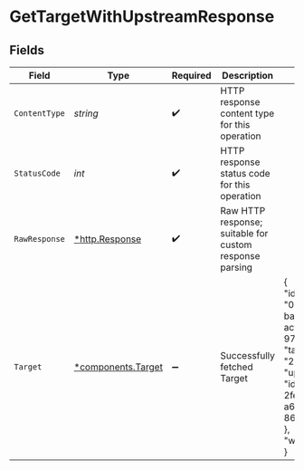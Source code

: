 # GetTargetWithUpstreamResponse


## Fields

| Field                                                                                                                                                   | Type                                                                                                                                                    | Required                                                                                                                                                | Description                                                                                                                                             | Example                                                                                                                                                 |
| ------------------------------------------------------------------------------------------------------------------------------------------------------- | ------------------------------------------------------------------------------------------------------------------------------------------------------- | ------------------------------------------------------------------------------------------------------------------------------------------------------- | ------------------------------------------------------------------------------------------------------------------------------------------------------- | ------------------------------------------------------------------------------------------------------------------------------------------------------- |
| `ContentType`                                                                                                                                           | *string*                                                                                                                                                | :heavy_check_mark:                                                                                                                                      | HTTP response content type for this operation                                                                                                           |                                                                                                                                                         |
| `StatusCode`                                                                                                                                            | *int*                                                                                                                                                   | :heavy_check_mark:                                                                                                                                      | HTTP response status code for this operation                                                                                                            |                                                                                                                                                         |
| `RawResponse`                                                                                                                                           | [*http.Response](https://pkg.go.dev/net/http#Response)                                                                                                  | :heavy_check_mark:                                                                                                                                      | Raw HTTP response; suitable for custom response parsing                                                                                                 |                                                                                                                                                         |
| `Target`                                                                                                                                                | [*components.Target](../../models/components/target.md)                                                                                                 | :heavy_minus_sign:                                                                                                                                      | Successfully fetched Target                                                                                                                             | {<br/>"id": "089292a7-ba3d-4d88-acf0-97b4b2e2621a",<br/>"target": "203.0.113.42",<br/>"upstream": {<br/>"id": "5f1d7e76-2fed-4806-a6af-869984f025cb"<br/>},<br/>"weight": 100<br/>} |